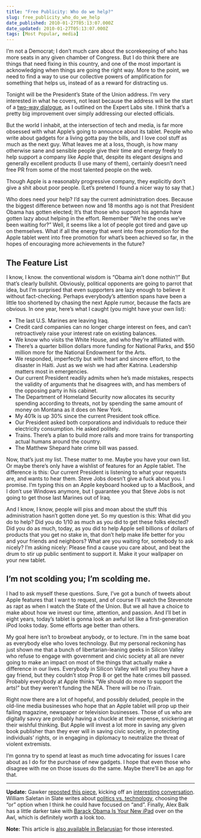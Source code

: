 ```yaml
---
title: "Free Publicity: Who do we help?"
slug: free_publicity_who_do_we_help
date_published: 2010-01-27T05:13:07.000Z
date_updated: 2010-01-27T05:13:07.000Z
tags: [Most Popular, media]
---
```


I’m not a Democrat; I don’t much care about the scorekeeping of who has more seats in any given chamber of Congress. But I do think there are things that need fixing in this country, and one of the most important is acknowledging when things are going the right way. More to the point, we need to find a way to use our collective powers of amplification for something that helps us, instead of as a reward for distracting us.

Tonight will be the President’s State of the Union address. I’m very interested in what he covers, not least because the address will be the start of a [two-way dialogue](http://expertlabs.org/2010/01/listening-not-just-talking.html), as I outlined on the Expert Labs site. I think that’s a pretty big improvement over simply addressing our elected officials.

But the world I inhabit, at the intersection of tech and media, is far more obsessed with what Apple’s going to announce about its tablet. People who write about gadgets for a living gotta pay the bills, and I love cool stuff as much as the next guy. What leaves me at a loss, though, is how many otherwise sane and sensible people give their time and energy freely to help support a company like Apple that, despite its elegant designs and generally excellent products (I use many of them), certainly doesn’t need free PR from some of the most talented people on the web.

Though Apple is a reasonably progressive company, they explicitly don’t give a shit about poor people. (Let’s pretend I found a nicer way to say that.)

Who does need your help? I’d say the current administration does. Because the biggest difference between now and 18 months ago is not that President Obama has gotten elected; It’s that those who support his agenda have gotten lazy about helping in the effort. Remember “We’re the ones we’ve been waiting for?” Well, it seems like a lot of people got tired and gave up on themselves. What if all the energy that went into free promotion for the Apple tablet went into free promotion for what’s been achieved so far, in the hopes of encouraging more achievements in the future?

## The Feature List

I know, I know. the conventional wisdom is “Obama ain’t done nothin’!” But that’s clearly bullshit. Obviously, political opponents are going to parrot that idea, but I’m surprised that even supporters are lazy enough to believe it without fact-checking. Perhaps everybody’s attention spans have been a little too shortened by chasing the next Apple rumor, because the facts are obvious. In one year, here’s what I caught (you might have your own list):

- The last U.S. Marines are leaving Iraq.
- Credit card companies can no longer charge interest on fees, and can’t retroactively raise your interest rate on existing balances.
- We know who visits the White House, and who they’re affiliated with.
- There’s a quarter billion dollars more funding for National Parks, and $50 million more for the National Endowment for the Arts.
- We responded, imperfectly but with heart and sincere effort, to the disaster in Haiti. Just as we wish we had after Katrina. Leadership matters most in emergencies.
- Our current President readily admits when he’s made mistakes, respects the validity of arguments that he disagrees with, and has members of the opposing party in his cabinet.
- The Department of Homeland Security now allocates its security spending according to threats, not by spending the same amount of money on Montana as it does on New York.
- My 401k is up 30% since the current President took office.
- Our President asked both corporations and individuals to reduce their electricity consumption. He asked politely.
- Trains. There’s a plan to build more rails and more trains for transporting actual humans around the country.
- The Matthew Shepard hate crime bill was passed.

Now, that’s just my list. These matter to me. Maybe you have your own list. Or maybe there’s only have a wishlist of features for an Apple tablet. The difference is this: Our current President is listening to what your requests are, and wants to hear them. Steve Jobs doesn’t give a fuck about you. I promise. I’m typing this on an Apple keyboard hooked up to a MacBook, and I don’t use Windows anymore, but I guarantee you that Steve Jobs is not going to get those last Marines out of Iraq.

And I know, I know, people will piss and moan about the stuff this administration hasn’t gotten done yet. So my question is this: What did you do to help? Did you do 1/10 as much as you did to get these folks elected? Did you do as much, today, as you did to help Apple sell billions of dollars of products that you get no stake in, that don’t help make life better for you and your friends and neighbors? What are you waiting for, somebody to ask nicely? I’m asking nicely: Please find a cause you care about, and beat the drum to stir up public sentiment to support it. Make it your wallpaper on your new tablet.

## I’m not scolding you; I’m scolding me.

I had to ask myself these questions. Sure, I’ve got a bunch of tweets about Apple features that I want to request, and of course I’ll watch the Stevenote as rapt as when I watch the State of the Union. But we all have a choice to make about how we invest our time, attention, and passion. And I’ll bet in eight years, today’s tablet is gonna look an awful lot like a first-generation iPod looks today. Some efforts age better than others.

My goal here isn’t to browbeat anybody, or to lecture. I’m in the same boat as everybody else who loves technology. But my personal reckoning has just shown me that a bunch of libertarian-leaning geeks in Silicon Valley who refuse to engage with government and civic society at all are never going to make an impact on most of the things that actually make a difference in our lives. Everybody in Silicon Valley will tell you they have a gay friend, but they couldn’t stop Prop 8 or get the hate crimes bill passed. Probably everybody at Apple thinks “We should do more to support the arts!” but they weren’t funding the NEA. There will be no iTrain.

Right now there are a lot of hopeful, and possibly deluded, people in the old-line media businesses who hope that an Apple tablet will prop up their failing magazine, newspaper or television businesses. Those of us who are digitally savvy are probably having a chuckle at their expense, snickering at their wishful thinking. But Apple will invest a lot more in saving any given book publisher than they ever will in saving civic society, in protecting individuals’ rights, or in engaging in diplomacy to neutralize the threat of violent extremists.

I’m gonna try to spend at least as much time advocating for issues I care about as I do for the purchase of new gadgets. I hope that even those who disagree with me on those issues do the same. Maybe there’ll be an app for that.

---

**Update:** Gawker [reposted this piece](http://valleywag.gawker.com/5458215/free-publicity-who-do-we-help), kicking off an [interesting conversation](http://valleywag.gawker.com/5458215/free-publicity-who-do-we-help#comments). William Saletan in Slate writes about [politics vs. technology](http://www.slate.com/id/2242662/), choosing the “or” option when I think he could have focused on “and”. Finally, Alex Balk has a little darker take with [Barack Obama Is Your New iPad](http://www.theawl.com/2010/01/barack-obama-is-your-new-ipad) over on the Awl, which is definitely worth a look too.

**Note:** This article is [also available in Belarusian](http://pc.de/pages/free-publicity-who-do-we-help-be) for those interested.
